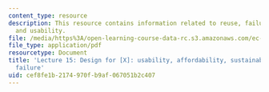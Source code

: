 ```yaml
---
content_type: resource
description: This resource contains information related to reuse, failures, affordability,
  and usability.
file: /media/https%3A/open-learning-course-data-rc.s3.amazonaws.com/ec-720j-d-lab-ii-design-spring-2010/cef8fe1b2174970fb9af067051b2c407_MITEC_720JS10_lec15.pdf
file_type: application/pdf
resourcetype: Document
title: 'Lecture 15: Design for [X]: usability, affordability, sustainability, reuse,
  failure'
uid: cef8fe1b-2174-970f-b9af-067051b2c407
---
```

